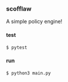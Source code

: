 ### scofflaw

A simple policy engine!


#### test

```sh
$ pytest
```


#### run

```sh
$ python3 main.py
```


